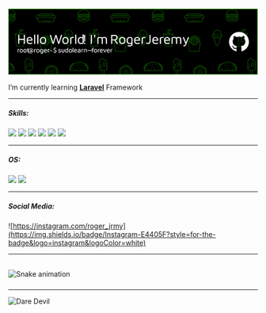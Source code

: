 ![Roger Jeremy](img/github-header-image.png)

<!--
**Stofere/Stofere** is a ✨ _special_ ✨ repository because its `README.md` (this file) appears on your GitHub profile.

Here are some ideas to get you started:

- 🔭 I’m currently working on ...
- 🌱 I’m currently learning ...
- 👯 I’m looking to collaborate on ...
- 🤔 I’m looking for help with ...
- 💬 Ask me about ...
- 📫 How to reach me: ...
- 😄 Pronouns: ...
- ⚡ Fun fact: ...
-->

I’m currently learning [**Laravel**](https://laravel.com) Framework

---

##### Skills:

<img src="https://img.shields.io/badge/HTML5-E34F26?style=for-the-badge&logo=html5&logoColor=white" /> <img src="https://img.shields.io/badge/CSS3-1572B6?style=for-the-badge&logo=css3&logoColor=white
" /> 
<img src="https://img.shields.io/badge/JavaScript-323330?style=for-the-badge&logo=javascript&logoColor=F7DF1E
" /> 
<img src="https://img.shields.io/badge/PHP-777BB4?style=for-the-badge&logo=php&logoColor=white
"/> 
<img src="https://img.shields.io/badge/Laravel-FF2D20?style=for-the-badge&logo=laravel&logoColor=white
"/> 
<img src="https://img.shields.io/badge/Google%20Gemini-8E75B2?style=for-the-badge&logo=googlegemini&logoColor=white
"/>

---

##### OS:

<img src="https://img.shields.io/badge/Windows-0078D6?style=for-the-badge&logo=windows&logoColor=white
"/>
<img src="https://img.shields.io/badge/Ubuntu-E95420?style=for-the-badge&logo=ubuntu&logoColor=white
"/>

---

##### Social Media:

![https://instagram.com/roger_jrmy](https://img.shields.io/badge/Instagram-E4405F?style=for-the-badge&logo=instagram&logoColor=white)

---

<br clear="both">

<img src="https://raw.githubusercontent.com/Stofere/Stofere/output/snake.svg" alt="Snake animation" />

###

---

![Dare Devil](https://media4.giphy.com/media/v1.Y2lkPTc5MGI3NjExMmRucDg2MW5obmcybnRhZHVveW9zNDZmeW1ybzM4bmJ1YXM0M28zdyZlcD12MV9pbnRlcm5hbF9naWZfYnlfaWQmY3Q9Zw/K3eXwOSED6r6tluiLq/giphy.gif)
